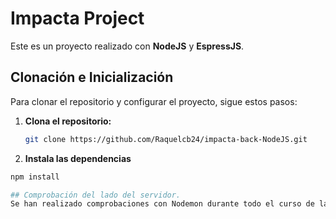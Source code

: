 # Impacta Project

Este es un proyecto realizado con **NodeJS** y **EspressJS**.

## Clonación e Inicialización

Para clonar el repositorio y configurar el proyecto, sigue estos pasos:

1. **Clona el repositorio:**

   ```bash
   git clone https://github.com/Raquelcb24/impacta-back-NodeJS.git

2. **Instala las dependencias**
  ```bash
  npm install

## Comprobación del lado del servidor.
Se han realizado comprobaciones con Nodemon durante todo el curso de la producción y comprobaciones en Postman para comprobar que los endpoint funcionan correctamente.

